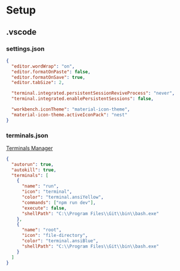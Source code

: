 # Setup

## .vscode

### settings.json

```json
{
  "editor.wordWrap": "on",
  "editor.formatOnPaste": false,
  "editor.formatOnSave": true,
  "editor.tabSize": 2,

  "terminal.integrated.persistentSessionReviveProcess": "never",
  "terminal.integrated.enablePersistentSessions": false,

  "workbench.iconTheme": "material-icon-theme",
  "material-icon-theme.activeIconPack": "nest"
}
```

### terminals.json

[Terminals Manager](https://marketplace.visualstudio.com/items?itemName=fabiospampinato.vscode-terminals)

```json
{
  "autorun": true,
  "autokill": true,
  "terminals": [
    {
      "name": "run",
      "icon": "terminal",
      "color": "terminal.ansiYellow",
      "commands": ["npm run dev"],
      "execute": false,
      "shellPath": "C:\\Program Files\\Git\\bin\\bash.exe"
    },
    {
      "name": "root",
      "icon": "file-directory",
      "color": "terminal.ansiBlue",
      "shellPath": "C:\\Program Files\\Git\\bin\\bash.exe"
    }
  ]
}
```
